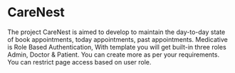 # CareNest


The project CareNest is aimed to develop to maintain the day-to-day
state of book appointments, today appointments, past appointments.
Medicative is Role Based Authentication, With template you will get built-in three roles 
Admin, Doctor & Patient. You can create more as per your requirements.
You can restrict page access based on user role.

